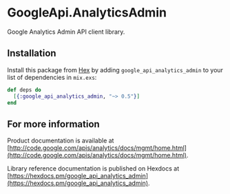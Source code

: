 # GoogleApi.AnalyticsAdmin

Google Analytics Admin API client library.



## Installation

Install this package from [Hex](https://hex.pm) by adding
`google_api_analytics_admin` to your list of dependencies in `mix.exs`:

```elixir
def deps do
  [{:google_api_analytics_admin, "~> 0.5"}]
end
```

## For more information

Product documentation is available at [http://code.google.com/apis/analytics/docs/mgmt/home.html](http://code.google.com/apis/analytics/docs/mgmt/home.html).

Library reference documentation is published on Hexdocs at
[https://hexdocs.pm/google_api_analytics_admin](https://hexdocs.pm/google_api_analytics_admin).
